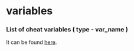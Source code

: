 # variables

### List of cheat variables ( type - var\_name )

It can be found [here](https://github.com/Leito-CHEAT/Lua-API/blob/main/Leito\_Variables.txt).
